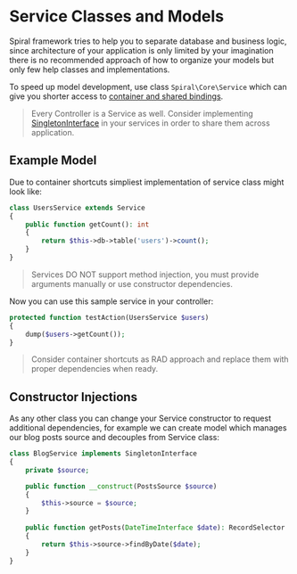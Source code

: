 # Service Classes and Models
Spiral framework tries to help you to separate database and business logic, since architecture of your application is only limited by your imagination there is no recommended approach of how to organize your models but only few help classes and implementations.

To speed up model development, use class `Spiral\Core\Service` which can give you shorter access to [container and shared bindings](/framework/container.md). 

> Every Controller is a Service as well. Consider implementing [SingletonInterface](/framework/container.md) in your services in order to share them across application.

## Example Model
Due to container shortcuts simpliest implementation of service class might look like:

```php
class UsersService extends Service
{
    public function getCount(): int
    {
        return $this->db->table('users')->count();
    }
}
```

> Services DO NOT support method injection, you must provide arguments manually or use constructor dependencies.

Now you can use this sample service in your controller:

```php
protected function testAction(UsersService $users)
{
    dump($users->getCount());
}
```

> Consider container shortcuts as RAD approach and replace them with proper dependencies when ready.

## Constructor Injections
As any other class you can change your Service constructor to request additional dependencies, for example we can create model which manages our blog posts source and decouples from Service class:

```php
class BlogService implements SingletonInterface
{
    private $source;

    public function __construct(PostsSource $source)
    {
        $this->source = $source;
    }
    
    public function getPosts(DateTimeInterface $date): RecordSelector
    {
        return $this->source->findByDate($date);
    }
}
```
